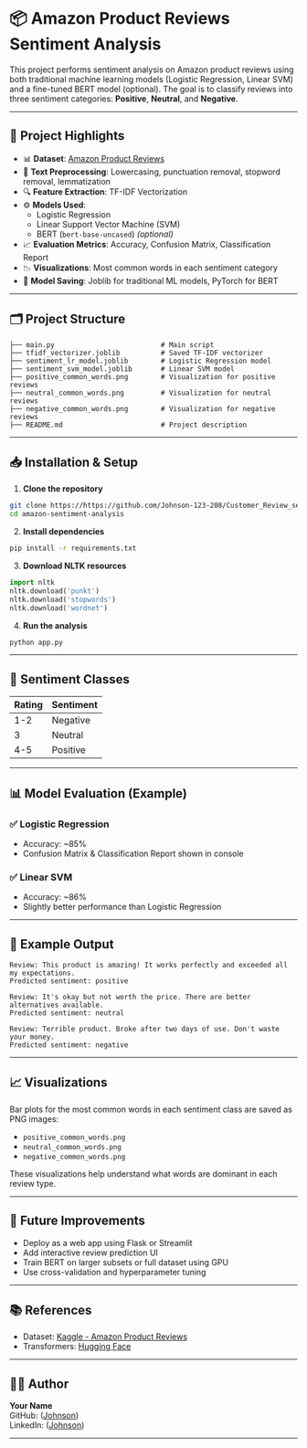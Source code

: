 # 📦 Amazon Product Reviews Sentiment Analysis

This project performs sentiment analysis on Amazon product reviews using both traditional machine learning models (Logistic Regression, Linear SVM) and a fine-tuned BERT model (optional). The goal is to classify reviews into three sentiment categories: **Positive**, **Neutral**, and **Negative**.

---

## 🧠 Project Highlights

- 📊 **Dataset**: [Amazon Product Reviews](https://www.kaggle.com/datasets/arhamrumi/amazon-product-reviews)
- 🧹 **Text Preprocessing**: Lowercasing, punctuation removal, stopword removal, lemmatization
- 🔍 **Feature Extraction**: TF-IDF Vectorization
- ⚙️ **Models Used**:
  - Logistic Regression
  - Linear Support Vector Machine (SVM)
  - BERT (`bert-base-uncased`) *(optional)*
- 📈 **Evaluation Metrics**: Accuracy, Confusion Matrix, Classification Report
- 📉 **Visualizations**: Most common words in each sentiment category
- 💾 **Model Saving**: Joblib for traditional ML models, PyTorch for BERT

---

## 🗂️ Project Structure

```
├── main.py                          # Main script
├── tfidf_vectorizer.joblib          # Saved TF-IDF vectorizer
├── sentiment_lr_model.joblib        # Logistic Regression model
├── sentiment_svm_model.joblib       # Linear SVM model
├── positive_common_words.png        # Visualization for positive reviews
├── neutral_common_words.png         # Visualization for neutral reviews
├── negative_common_words.png        # Visualization for negative reviews
├── README.md                        # Project description
```

---

## 📥 Installation & Setup

1. **Clone the repository**
```bash
git clone https://https://github.com/Johnson-123-208/Customer_Review_sentiment_analysis.git
cd amazon-sentiment-analysis
```

2. **Install dependencies**
```bash
pip install -r requirements.txt
```

3. **Download NLTK resources**
```python
import nltk
nltk.download('punkt')
nltk.download('stopwords')
nltk.download('wordnet')
```

4. **Run the analysis**
```bash
python app.py
```

---

## 🔎 Sentiment Classes

| Rating | Sentiment |
|--------|-----------|
| 1-2    | Negative  |
| 3      | Neutral   |
| 4-5    | Positive  |

---

## 📊 Model Evaluation (Example)

### ✅ Logistic Regression
- Accuracy: ~85%
- Confusion Matrix & Classification Report shown in console

### ✅ Linear SVM
- Accuracy: ~86%
- Slightly better performance than Logistic Regression


---

## 💬 Example Output

```text
Review: This product is amazing! It works perfectly and exceeded all my expectations.
Predicted sentiment: positive

Review: It's okay but not worth the price. There are better alternatives available.
Predicted sentiment: neutral

Review: Terrible product. Broke after two days of use. Don't waste your money.
Predicted sentiment: negative
```

---

## 📈 Visualizations

Bar plots for the most common words in each sentiment class are saved as PNG images:
- `positive_common_words.png`
- `neutral_common_words.png`
- `negative_common_words.png`

These visualizations help understand what words are dominant in each review type.

---

## 🚀 Future Improvements

- Deploy as a web app using Flask or Streamlit
- Add interactive review prediction UI
- Train BERT on larger subsets or full dataset using GPU
- Use cross-validation and hyperparameter tuning

---

## 📚 References

- Dataset: [Kaggle - Amazon Product Reviews](https://www.kaggle.com/datasets/arhamrumi/amazon-product-reviews)
- Transformers: [Hugging Face](https://huggingface.co/transformers/)

---

## 🧑‍💻 Author

**Your Name**  
GitHub: ([Johnson](https://github.com/Johnson-123-208))  
LinkedIn: ([Johnson](https://www.linkedin.com/in/johnson-obhalloju-8747a6320/))

---
